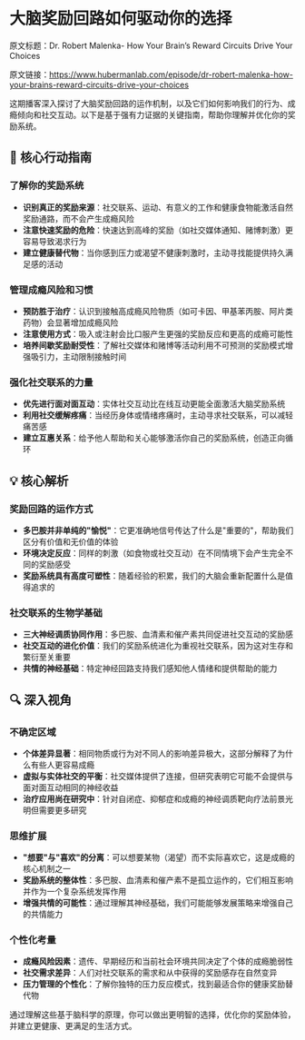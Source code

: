 # 大脑奖励回路如何驱动你的选择

原文标题：Dr. Robert Malenka- How Your Brain’s Reward Circuits Drive Your Choices

原文链接：https://www.hubermanlab.com/episode/dr-robert-malenka-how-your-brains-reward-circuits-drive-your-choices

这期播客深入探讨了大脑奖励回路的运作机制，以及它们如何影响我们的行为、成瘾倾向和社交互动。以下是基于强有力证据的关键指南，帮助你理解并优化你的奖励系统。

## 🔑 核心行动指南

### 了解你的奖励系统
- **识别真正的奖励来源**：社交联系、运动、有意义的工作和健康食物能激活自然奖励通路，而不会产生成瘾风险
- **注意快速奖励的危险**：快速达到高峰的奖励（如社交媒体通知、赌博刺激）更容易导致渴求行为
- **建立健康替代物**：当你感到压力或渴望不健康刺激时，主动寻找能提供持久满足感的活动

### 管理成瘾风险和习惯
- **预防胜于治疗**：认识到接触高成瘾风险物质（如可卡因、甲基苯丙胺、阿片类药物）会显著增加成瘾风险
- **注意使用方式**：吸入或注射会比口服产生更强的奖励反应和更高的成瘾可能性
- **培养间歇奖励耐受性**：了解社交媒体和赌博等活动利用不可预测的奖励模式增强吸引力，主动限制接触时间

### 强化社交联系的力量
- **优先进行面对面互动**：实体社交互动比在线互动更能全面激活大脑奖励系统
- **利用社交缓解疼痛**：当经历身体或情绪疼痛时，主动寻求社交联系，可以减轻痛苦感
- **建立互惠关系**：给予他人帮助和关心能够激活你自己的奖励系统，创造正向循环

## 💡 核心解析

### 奖励回路的运作方式
- **多巴胺并非单纯的"愉悦"**：它更准确地信号传达了什么是"重要的"，帮助我们区分有价值和无价值的体验
- **环境决定反应**：同样的刺激（如食物或社交互动）在不同情境下会产生完全不同的奖励感受
- **奖励系统具有高度可塑性**：随着经验的积累，我们的大脑会重新配置什么是值得追求的

### 社交联系的生物学基础
- **三大神经调质协同作用**：多巴胺、血清素和催产素共同促进社交互动的奖励感
- **社交互动的进化价值**：我们的奖励系统进化为重视社交联系，因为这对生存和繁衍至关重要
- **共情的神经基础**：特定神经回路支持我们感知他人情绪和提供帮助的能力

## 🔍 深入视角

### 不确定区域
- **个体差异显著**：相同物质或行为对不同人的影响差异极大，这部分解释了为什么有些人更容易成瘾
- **虚拟与实体社交的平衡**：社交媒体提供了连接，但研究表明它可能不会提供与面对面互动相同的神经收益
- **治疗应用尚在研究中**：针对自闭症、抑郁症和成瘾的神经调质靶向疗法前景光明但需要更多研究

### 思维扩展
- **"想要"与"喜欢"的分离**：可以想要某物（渴望）而不实际喜欢它，这是成瘾的核心机制之一
- **奖励系统的整体性**：多巴胺、血清素和催产素不是孤立运作的，它们相互影响并作为一个复杂系统发挥作用
- **增强共情的可能性**：通过理解其神经基础，我们可能能够发展策略来增强自己的共情能力

### 个性化考量
- **成瘾风险因素**：遗传、早期经历和当前社会环境共同决定了个体的成瘾脆弱性
- **社交需求差异**：人们对社交联系的需求和从中获得的奖励感存在自然变异
- **压力管理的个性化**：了解你独特的压力反应模式，找到最适合你的健康奖励替代物

通过理解这些基于脑科学的原理，你可以做出更明智的选择，优化你的奖励体验，并建立更健康、更满足的生活方式。
